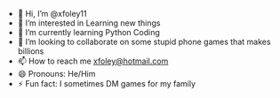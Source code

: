 - 👋 Hi, I’m @xfoley11
- 👀 I’m interested in Learning new things
- 🌱 I’m currently learning Python Coding
- 💞️ I’m looking to collaborate on some stupid phone games that makes billions
- 📫 How to reach me xfoley@hotmail.com
- 😄 Pronouns: He/Him
- ⚡ Fun fact: I sometimes DM games for my family

<!---
xfoley11/xfoley11 is a ✨ special ✨ repository because its `README.md` (this file) appears on your GitHub profile.
You can click the Preview link to take a look at your changes.
--->
